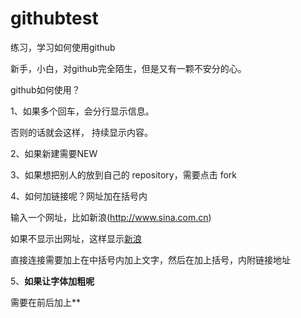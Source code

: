 # githubtest
练习，学习如何使用github

新手，小白，对github完全陌生，但是又有一颗不安分的心。

github如何使用？

1、如果多个回车，会分行显示信息。

否则的话就会这样，
持续显示内容。

2、如果新建需要NEW

3、如果想把别人的放到自己的 repository，需要点击 fork

4、如何加链接呢？网址加在括号内

输入一个网址，比如新浪(http://www.sina.com.cn)

如果不显示出网址，这样显示[新浪](http://www.sina.com.cn)

直接连接需要加上在中括号内加上文字，然后在加上括号，内附链接地址

5、**如果让字体加粗呢**

需要在前后加上**
